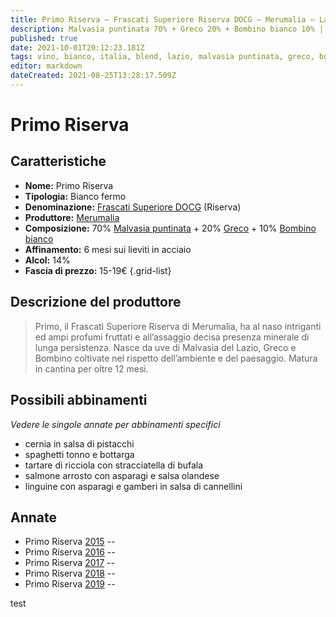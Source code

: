 ```yaml
---
title: Primo Riserva – Frascati Superiore Riserva DOCG – Merumalia – Lazio (IT) – 15-19€ – 3★-5★
description: Malvasia puntinata 70% + Greco 20% + Bombino bianco 10% | Cernia in salsa di pistacchi – Spaghetti tonno e bottarga – Tartare di ricciola con stracciatella di bufala – Salmone arrosto con asparagi e salsa olandese – Linguine asparagi e gamberi
published: true
date: 2021-10-01T20:12:23.181Z
tags: vino, bianco, italia, blend, lazio, malvasia puntinata, greco, bombino bianco, cernia in salsa di pistacchi, spaghetti tonno e bottarga, tartare di ricciola con stracciatella di bufala, salmone arrosto con asparagi e salsa olandese, linguine con asparagi e gamberi in salsa di cannellini, fermo, 5 stelle, 15 - 19 €
editor: markdown
dateCreated: 2021-08-25T13:28:17.509Z
---
```


# Primo Riserva

## Caratteristiche
- **Nome:** Primo Riserva
- **Tipologia:** Bianco fermo
- **Denominazione:** [Frascati Superiore DOCG](/denominazioni/Italia/Lazio/DOCG/Frascati-Superiore) (Riserva)
- **Produttore:** [Merumalia](/produttori/Italia/Lazio/Merumalia) 
- **Composizione:** 70% [Malvasia puntinata](/vitigni/Italia/bacca-bianca/malvasia-puntinata) + 20% [Greco](/vitigni/Italia/bacca-bianca/greco) + 10% [Bombino bianco](/vitigni/Italia/bacca-bianca/bombino-bianco)
- **Affinamento:** 6 mesi sui lieviti in acciaio
- **Alcol:** 14%
- **Fascia di prezzo:** 15-19€
{.grid-list}

## Descrizione del produttore

> Primo, il Frascati Superiore Riserva di Merumalia, ha al naso intriganti ed ampi profumi fruttati e all’assaggio decisa presenza minerale di lunga persistenza. Nasce da uve di Malvasia del Lazio, Greco e Bombino coltivate nel rispetto dell’ambiente e del paesaggio. Matura in cantina per oltre 12 mesi.

## Possibili abbinamenti
*Vedere le singole annate per abbinamenti specifici*

- cernia in salsa di pistacchi
- spaghetti tonno e bottarga
- tartare di ricciola con stracciatella di bufala
- salmone arrosto con asparagi e salsa olandese 
- linguine con asparagi e gamberi in salsa di cannellini

## Annate
- Primo Riserva [2015](/vini/Italia/Lazio/Merumalia/Primo-riserva/2015) -- <span class="star-4"></span>
- Primo Riserva [2016](/vini/Italia/Lazio/Merumalia/Primo-riserva/2016) -- <span class="star-3"></span>
- Primo Riserva [2017](/vini/Italia/Lazio/Merumalia/Primo-riserva/2017) -- <span class="star-4"></span>
- Primo Riserva [2018](/vini/Italia/Lazio/Merumalia/Primo-riserva/2018) -- <span class="star-5"></span>
- Primo Riserva [2019](/vini/Italia/Lazio/Merumalia/Primo-riserva/2019) -- <span class="star-5"></span>

test

